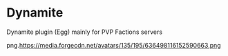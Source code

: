 # Dynamite
Dynamite plugin (Egg) mainly for PVP Factions servers

png.https://media.forgecdn.net/avatars/135/195/636498116152590663.png
